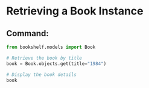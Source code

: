 # Retrieving a Book Instance

## Command:
```python
from bookshelf.models import Book

# Retrieve the book by title
book = Book.objects.get(title="1984")

# Display the book details
book
